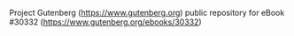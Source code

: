 Project Gutenberg (https://www.gutenberg.org) public repository for eBook #30332 (https://www.gutenberg.org/ebooks/30332)

